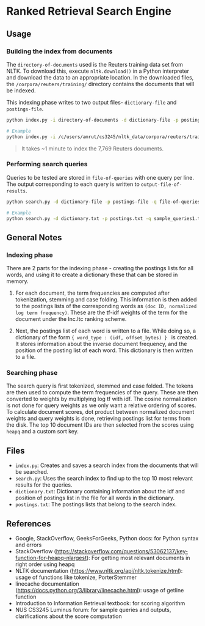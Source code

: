 # Ranked Retrieval Search Engine

## Usage

### Building the index from documents

The `directory-of-documents` used is the Reuters training data set from NLTK. 
To download this, execute `nltk.download()` in a Python interpreter and download the data to an appropriate location.
In the downloaded files, the `/corpora/reuters/training/` directory contains the documents that will be indexed.

This indexing phase writes to two output files- `dictionary-file` and `postings-file`.

```sh
python index.py -i directory-of-documents -d dictionary-file -p postings-file

# Example
python index.py -i /c/users/amrut/cs3245/nltk_data/corpora/reuters/training/ -d dictionary.txt -p postings.txt
```

> It takes ~1 minute to index the 7,769 Reuters documents.

### Performing search queries

Queries to be tested are stored in `file-of-queries` with one query per line.
The output corresponding to each query is written to `output-file-of-results`.

```sh
python search.py -d dictionary-file -p postings-file -q file-of-queries -o output-file-of-results

# Example
python search.py -d dictionary.txt -p postings.txt -q sample_queries1.txt -o output.txt
```

## General Notes

### Indexing phase

There are 2 parts for the indexing phase - creating the postings lists for all words, and using it to create a dictionary these that can be stored in memory.

1. For each document, the term frequencies are computed after tokenization, stemming and case folding.
This information is then added to the postings lists of the corresponding words as `(doc ID, normalized log term frequency)`. 
These are the tf-idf weights of the term for the document under the lnc.ltc ranking scheme.

2. Next, the postings list of each word is written to a file.
While doing so, a dictionary of the form `{ word_type : (idf, offset_bytes) } ` is created.
It stores information about the inverse document frequency, and the position of the posting list of each word.
This dictionary is then written to a file.

### Searching phase

The search query is first tokenized, stemmed and case folded.
The tokens are then used to compute the term frequencies of the query.
These are then converted to weights by multiplying log tf with idf. 
The cosine normalization is not done for query weights as we only want a relative ordering of scores.
To calculate document scores, dot product between normalized document weights and query weights is done, retrieving postings list for terms from the disk.
The top 10 document IDs are then selected from the scores using `heapq` and a custom sort key.

## Files 

- `index.py`: Creates and saves a search index from the documents that will be searched.
- `search.py`: Uses the search index to find up to the top 10 most relevant results for the queries.
- `dictionary.txt`: Dictionary containing information about the idf and position of postings list in the file for all words in the dictionary.
- `postings.txt`: The postings lists that belong to the search index.

## References

- Google, StackOverflow, GeeksForGeeks, Python docs: for Python syntax and errors
- StackOverflow (https://stackoverflow.com/questions/53062137/key-function-for-heapq-nlargest): For getting most relevant documents in right order using heapq
- NLTK documentation (https://www.nltk.org/api/nltk.tokenize.html): usage of functions like tokenize, PorterStemmer
- linecache documentation (https://docs.python.org/3/library/linecache.html): usage of getline function
- Introduction to Information Retrieval textbook: for scoring algorithm
- NUS CS3245 Luminus forum: for sample queries and outputs, clarifications about the score computation

